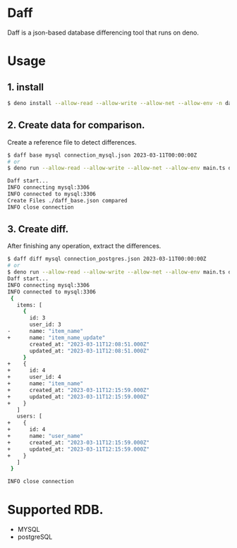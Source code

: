 # Daff

Daff is a json-based database differencing tool that runs on deno.

# Usage

## 1. install

```sh
$ deno install --allow-read --allow-write --allow-net --allow-env -n daff https://deno.land/x/daff2/main.ts
```

## 2. Create data for comparison.

Create a reference file to detect differences.

```sh
$ daff base mysql connection_mysql.json 2023-03-11T00:00:00Z
# or
$ deno run --allow-read --allow-write --allow-net --allow-env main.ts diff mysql connection_mysql.json 2023-03-11T00:00:00Z

Daff start...
INFO connecting mysql:3306
INFO connected to mysql:3306
Create Files ./daff_base.json compared
INFO close connection
```

## 3. Create diff.

After finishing any operation, extract the differences.

```sh
$ daff diff mysql connection_postgres.json 2023-03-11T00:00:00Z
# or
$ deno run --allow-read --allow-write --allow-net --allow-env main.ts diff mysql connection_mysql.json 2023-03-11T00:00:00Z
Daff start...
INFO connecting mysql:3306
INFO connected to mysql:3306
 {
   items: [
     {
       id: 3
       user_id: 3
-      name: "item_name"
+      name: "item_name_update"
       created_at: "2023-03-11T12:08:51.000Z"
       updated_at: "2023-03-11T12:08:51.000Z"
     }
+    {
+      id: 4
+      user_id: 4
+      name: "item_name"
+      created_at: "2023-03-11T12:15:59.000Z"
+      updated_at: "2023-03-11T12:15:59.000Z"
+    }
   ]
   users: [
+    {
+      id: 4
+      name: "user_name"
+      created_at: "2023-03-11T12:15:59.000Z"
+      updated_at: "2023-03-11T12:15:59.000Z"
+    }
   ]
 }

INFO close connection
```

# Supported RDB.

- MYSQL
- postgreSQL
